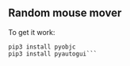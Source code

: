 ## Random mouse mover

To get it work:

```pip3 install pyobjc-framework-Quartz
pip3 install pyobjc
pip3 install pyautogui```
